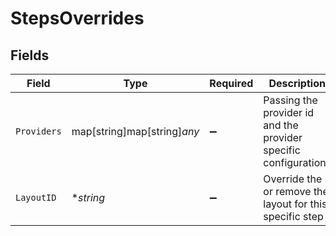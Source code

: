 # StepsOverrides


## Fields

| Field                                                            | Type                                                             | Required                                                         | Description                                                      | Example                                                          |
| ---------------------------------------------------------------- | ---------------------------------------------------------------- | ---------------------------------------------------------------- | ---------------------------------------------------------------- | ---------------------------------------------------------------- |
| `Providers`                                                      | map[string]map[string]*any*                                      | :heavy_minus_sign:                                               | Passing the provider id and the provider specific configurations | {<br/>"sendgrid": {<br/>"templateId": "1234567890"<br/>}<br/>}   |
| `LayoutID`                                                       | **string*                                                        | :heavy_minus_sign:                                               | Override the or remove the layout for this specific step         | welcome-email-layout                                             |